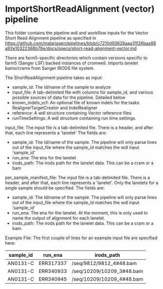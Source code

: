 # ImportShortReadAlignment (vector) pipeline

This folder contains the pipeline wdl and workflow inputs for the Vector Short Read Alignment pipeline as specified in https://github.com/malariagen/pipelines/blob/c7210d93628aaa31f26baa88a92e10322368b78e/docs/specs/short-read-alignment-vector.md

There are farm5-specific directories which contain versions specific to farm5 (Sanger LSF) backed instances of cromwell.  Imports lanelet bams/crams from Sanger IRODS file system.

The ShortReadAlignment pipeline takes as input:
- sample_id: The Id/name of the sample to analyze
- input_file: A tab-delimited file with columns for sample_id, and various possible sources of data for the pipeline.  Detailed below
- known_indels_vcf: An optional file of known indels for the tasks RealignerTargetCreator and IndelRealigner
- reference: A wdl structure containing Vector reference files
- runTimeSettings: A wdl structure containing run time settings.

input_file: The input file is a tab-delimited file.  There is a header, and after that, each line represents a 'lanelet'
The fields are:
- sample_id: The Id/name of the sample.  The pipeline will only parse lines out of the input_file where the sample_id matches the wdl input 'sample_id'
- run_ena: The ena for the lanelet
- irods_path: The irods path for the lanelet data.  This can be a cram or a bam


per_sample_manifest_file: The input file is a tab-delimited file.  There is a header, and after that, each line represents a 'lanelet'.  Only the lanelets for a single sample should be specified.
The fields are:
- sample_id: The Id/name of the sample.  The pipeline will only parse lines out of the input_file where the sample_id matches the wdl input 'sample_id'
- run_ena: The ena for the lanelet.  At the moment, this is only used to name the output of alignment for each lanelet.  
- irods_path: The irods path for the lanelet data.  This can be a cram or a bam.

Example File:
The first couple of lines for an example input file are specified here:

| sample_id 	| run_ena   	| irods_path                	|
|-----------	|-----------	|---------------------------	|
| AN0131-C  	| ERR317337 	| /seq/9812/9812_4#48.bam   	|
| AN0131-C  	| ERR340933 	| /seq/10209/10209_3#48.bam 	|
| AN0131-C  	| ERR340945 	| /seq/10209/10209_4#48.bam 	|
